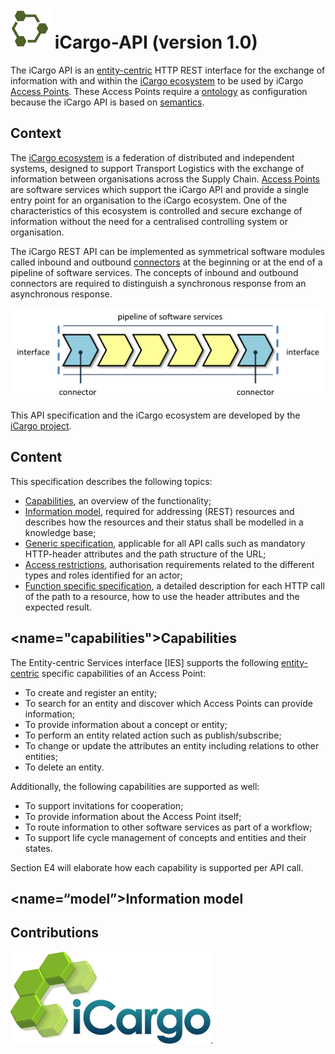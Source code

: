 ![iCargo-API logo](images/iCargo-API-64.png) iCargo-API (version 1.0)
==========

The iCargo API is an [entity-centric](docs/entity.md) HTTP REST interface for the exchange of information with and within the [iCargo ecosystem]() to be used by iCargo [Access Points](). These Access Points require a [ontology]() as configuration because the iCargo API is based on [semantics](https://en.wikipedia.org/wiki/Semantics).  

## Context
The [iCargo ecosystem]() is a federation of distributed and independent systems, designed to support Transport Logistics with the exchange of information between organisations across the Supply Chain. [Access Points]() are software services which support the iCargo API and provide a single entry point for an organisation to the iCargo ecosystem. One of the characteristics of this ecosystem is controlled and secure exchange of information without the need for a centralised controlling system or organisation.

The iCargo REST API can be implemented as symmetrical software modules called inbound and outbound [connectors](docs/connectors.md) at the beginning or at the end of a pipeline of software services. The concepts of inbound and outbound connectors are required to distinguish a synchronous response from an asynchronous response.

[![Pipeline of software services](images/pipeline.png)](docs/connectors.md)

This API specification and the iCargo ecosystem are developed by the [iCargo project](http://i-cargo.eu/).

## Content
This specification describes the following topics:
*  [Capabilities](#capabilities), an overview of the functionality;
*  [Information model](#model), required for addressing (REST) resources and describes how the resources and their status shall be modelled in a knowledge base; 
*  [Generic specification](), applicable for all API calls such as mandatory HTTP-header attributes and the path structure of the URL;
*  [Access restrictions](), authorisation requirements related to the different types and roles identified for an actor;
*  [Function specific specification](), a detailed description for each HTTP call of the path to a resource, how to use the header attributes and the expected result.

## <name="capabilities"></a>Capabilities
The Entity-centric Services interface [IES] supports the following [entity-centric](docs/entity.md) specific capabilities of an Access Point:
*  To create and register an entity;
*  To search for an entity and discover which Access Points can provide information; 
*  To provide information about a concept or entity;
*  To perform an entity related action such as publish/subscribe;
*  To change or update the attributes an entity including relations to other entities;
*  To delete an entity.

Additionally, the following capabilities are supported as well:
*  To support invitations for cooperation;
*  To provide information about the Access Point itself;
*  To route information to other software services as part of a workflow;
* To support life cycle management of concepts and entities and their states.

Section E4 will elaborate how each capability is supported per API call.

## <name=“model”></a>Information model


## Contributions
[![iCargo logo](images/iCargoLogo-320.png)](http://i-cargo.eu/).


